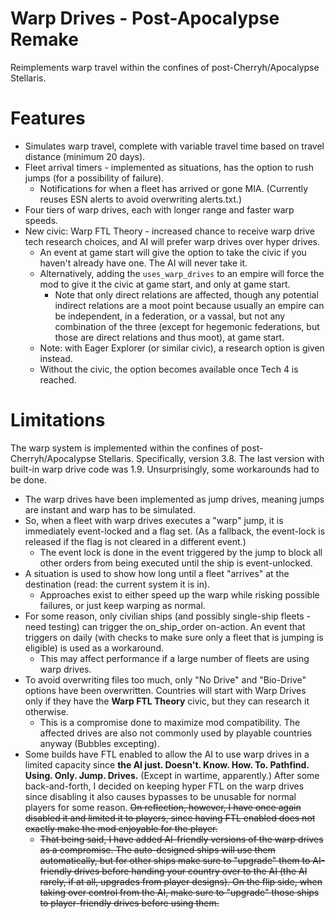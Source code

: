 # Warp Drives - Post-Apocalypse Remake
Reimplements warp travel within the confines of post-Cherryh/Apocalypse Stellaris.

# Features
* Simulates warp travel, complete with variable travel time based on travel distance (minimum 20 days).
* Fleet arrival timers - implemented as situations, has the option to rush jumps (for a possibility of failure).
    * Notifications for when a fleet has arrived or gone MIA. (Currently reuses ESN alerts to avoid overwriting alerts.txt.)
* Four tiers of warp drives, each with longer range and faster warp speeds.
* New civic: Warp FTL Theory - increased chance to receive warp drive tech research choices, and AI will prefer warp drives over hyper drives.
    * An event at game start will give the option to take the civic if you haven't already have one. The AI will never take it.
    * Alternatively, adding the `uses_warp_drives` to an empire will force the mod to give it the civic at game start, and only at game start.
        * Note that only direct relations are affected, though any potential indirect relations are a moot point because usually an empire can be independent, in a federation, or a vassal, but not any combination of the three (except for hegemonic federations, but those are direct relations and thus moot), at game start.
    * Note: with Eager Explorer (or similar civic), a research option is given instead.
    * Without the civic, the option becomes available once Tech 4 is reached.

# Limitations
The warp system is implemented within the confines of post-Cherryh/Apocalypse Stellaris. Specifically, version 3.8. The last version with built-in warp drive code was 1.9. Unsurprisingly, some workarounds had to be done.
* The warp drives have been implemented as jump drives, meaning jumps are instant and warp has to be simulated.
* So, when a fleet with warp drives executes a "warp" jump, it is immediately event-locked and a flag set. (As a fallback, the event-lock is released if the flag is not cleared in a different event.)
    * The event lock is done in the event triggered by the jump to block all other orders from being executed until the ship is event-unlocked.
* A situation is used to show how long until a fleet "arrives" at the destination (read: the current system it is in).
    * Approaches exist to either speed up the warp while risking possible failures, or just keep warping as normal.
* For some reason, only civilian ships (and possibly single-ship fleets - need testing) can trigger the on_ship_order on-action. An event that triggers on daily (with checks to make sure only a fleet that is jumping is eligible) is used as a workaround.
    * This may affect performance if a large number of fleets are using warp drives.
* To avoid overwriting files too much, only "No Drive" and "Bio-Drive" options have been overwritten. Countries will start with Warp Drives only if they have the __Warp FTL Theory__ civic, but they can research it otherwise.
    * This is a compromise done to maximize mod compatibility. The affected drives are also not commonly used by playable countries anyway (Bubbles excepting).
* Some builds have FTL enabled to allow the AI to use warp drives in a limited capacity since **the AI just. Doesn't. Know. How. To. Pathfind. Using. Only. Jump. Drives.** (Except in wartime, apparently.) After some back-and-forth, I decided on keeping hyper FTL on the warp drives since disabling it also causes bypasses to be unusable for normal players for some reason. ~~On reflection, however, I have once again disabled it and limited it to players, since having FTL enabled does not exactly make the mod enjoyable for the player.~~
    * ~~That being said, I have added AI-friendly versions of the warp drives as a compromise. The auto-designed ships will use them automatically, but for other ships make sure to "upgrade" them to AI-friendly drives before handing your country over to the AI (the AI rarely, if at all, upgrades from player designs). On the flip side, when taking over control from the AI, make sure to "upgrade" those ships to player-friendly drives before using them.~~
